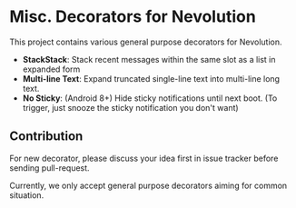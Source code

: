 # Misc. Decorators for Nevolution

This project contains various general purpose decorators for Nevolution.

* **StackStack**: Stack recent messages within the same slot as a list in expanded form
* **Multi-line Text**: Expand truncated single-line text into multi-line long text.
* **No Sticky**: (Android 8+) Hide sticky notifications until next boot. (To trigger, just snooze the sticky notification you don't want)

Contribution
------------

For new decorator, please discuss your idea first in issue tracker before sending pull-request.

Currently, we only accept general purpose decorators aiming for common situation.
